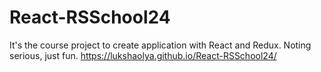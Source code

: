 # React-RSSchool24
It's the course project to create application with React and Redux. Noting serious, just fun.
https://lukshaolya.github.io/React-RSSchool24/ 
